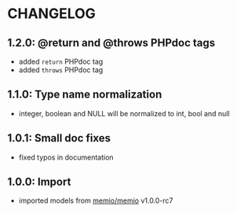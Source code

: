 # CHANGELOG

## 1.2.0: @return and @throws PHPdoc tags

* added `return` PHPdoc tag
* added `throws` PHPdoc tag

## 1.1.0: Type name normalization

* integer, boolean and NULL will be normalized to int, bool and null

## 1.0.1: Small doc fixes

* fixed typos in documentation

## 1.0.0: Import

* imported models from [memio/memio](http://github.com/memio/memio) v1.0.0-rc7
